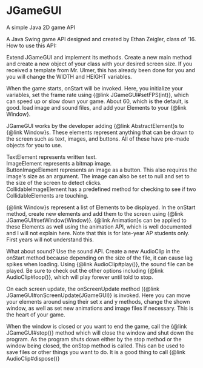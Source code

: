 # JGameGUI
A simple Java 2D game API

A Java Swing game API designed and created by Ethan Zeigler, class of '16. How to use this API:

Extend JGameGUI and implement its methods. Create a new main method and create a new object of your class with your desired screen size. If you received a template from Mr. Ulmer, this has already been done for you and you will change the WIDTH and HEIGHT variables.

When the game starts, onStart will be invoked. Here, you initialize your variables, set the frame rate using {@link JGameGUI#setFPS(int)}, which can speed up or slow down your game. About 60, which is the default, is good. load image and sound files, and add your Elements to your {@link Window}.

JGameGUI works by the developer adding {@link AbstractElement}s to {@link Window}s. These elements represent anything that can be drawn to the screen such as text, images, and buttons. All of these have pre-made objects for you to use.

TextElement represents written text.  
ImageElement represents a bitmap image.  
ButtonImageElement represents an image as a button. This also requires the image's size as an argument. The image can also be set to null and set to the size of the screen to detect clicks.  
CollidableImageElement has a predefined method for checking to see if two CollidableElements are touching.

{@link Window}s represent a list of Elements to be displayed. In the onStart method, create new elements and add them to the screen using {@link JGameGUI#setWindow(Window)}. {@link Animation}s can be applied to these Elements as well using the animation API, which is well documented and I will not explain here. Note that this is for late-year AP students only. First years will not understand this.

What about sound? Use the sound API. Create a new AudioClip in the onStart method because depending on the size of the file, it can cause lag spikes when loading. Using {@link AudioClip#play()}, the sound file can be played. Be sure to check out the other options including {@link AudioClip#loop()}, which will play forever until told to stop.

On each screen update, the onScreenUpdate method ({@link JGameGUI#onScreenUpdate(JGameGUI)} is invoked. Here you can move your elements around using their set x and y methods, change the shown window, as well as set new animations and image files if necessary. This is the heart of your game.

When the window is closed or you want to end the game, call the {@link JGameGUI#stop()} method which will close the window and shut down the program. As the program shuts down either by the stop method or the window being closed, the onStop method is called. This can be used to save files or other things you want to do. It is a good thing to call {@link AudioClip#dispose()}
